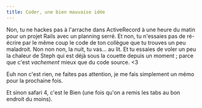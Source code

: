 ```yaml
---
title: Coder, une bien mauvaise idée
---
```


Non, tu ne hackes pas à l'arrache dans ActiveRecord à une heure du matin pour
un projet Rails avec un planning serré. Et non, tu n'essaies pas de ré-écrire
par le même coup le code de ton collègue que tu trouves un peu maladroit. Non
non non, la nuit, tu vas... au lit. Et tu essaies de voler un peu la chaleur
de Steph qui est déjà sous la couette depuis un moment ; parce que c'est
_vachement_ mieux que du code source. <3

Euh non c'est rien, ne faites pas attention, je me fais simplement un mémo
pour la prochaine fois.

Et sinon safari 4, c'est le Bien (une fois qu'on a remis les tabs au bon
endroit du moins).

